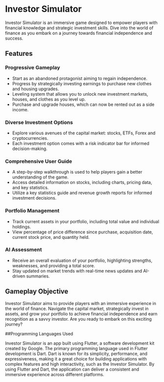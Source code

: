 # Investor Simulator

Investor Simulator is an immersive game designed to empower players with financial knowledge and strategic investment skills. Dive into the world of finance as you embark on a journey towards financial independence and success.

## Features

### Progressive Gameplay
- Start as an abandoned protagonist aiming to regain independence.
- Progress by strategically investing earnings to purchase new clothes and housing upgrades.
- Leveling system that allows you to unlock new investment markets, houses, and clothes as you level up.
- Purchase and upgrade houses, which can now be rented out as a side income.

### Diverse Investment Options
- Explore various avenues of the capital market: stocks, ETFs, Forex and cryptocurrencies.
- Each investment option comes with a risk indicator bar for informed decision-making.

### Comprehensive User Guide
- A step-by-step walkthrough is used to help players gain a better understanding of the game.
- Access detailed information on stocks, including charts, pricing data, and key statistics.
- Utilize a key statistics guide and revenue growth reports for informed investment decisions.

### Portfolio Management
- Track current assets in your portfolio, including total value and individual holdings.
- View percentage of price difference since purchase, acquisition date, current stock price, and quantity held.

### AI Assessment
- Receive an overall evaluation of your portfolio, highlighting strengths, weaknesses, and providing a total score.
- Stay updated on market trends with real-time news updates and AI-driven summaries.

## Gameplay Objective

Investor Simulator aims to provide players with an immersive experience in the world of finance. Navigate the capital market, strategically invest in assets, and grow your portfolio to achieve financial independence and earn recognition as a savvy investor. Are you ready to embark on this exciting journey?

##Programming Languages Used

Investor Simulator is an app built using Flutter, a software development kit created by Google. The primary programming language used in Flutter development is Dart. Dart is known for its simplicity, performance, and expressiveness, making it a great choice for building applications with complex features and high interactivity, such as the Investor Simulator. By using Flutter and Dart, the application can deliver a consistent and immersive experience across different platforms.
